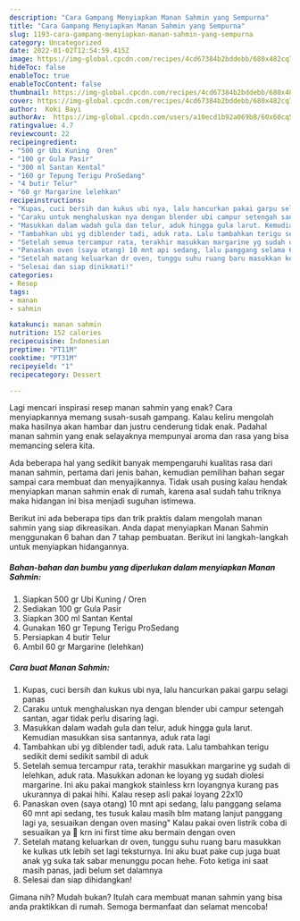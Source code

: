 ```yaml
---
description: "Cara Gampang Menyiapkan Manan Sahmin yang Sempurna"
title: "Cara Gampang Menyiapkan Manan Sahmin yang Sempurna"
slug: 1193-cara-gampang-menyiapkan-manan-sahmin-yang-sempurna
category: Uncategorized
date: 2022-01-02T12:54:59.415Z
image: https://img-global.cpcdn.com/recipes/4cd67384b2bddebb/680x482cq70/manan-sahmin-foto-resep-utama.jpg
hideToc: false
enableToc: true
enableTocContent: false
thumbnail: https://img-global.cpcdn.com/recipes/4cd67384b2bddebb/680x482cq70/manan-sahmin-foto-resep-utama.jpg
cover: https://img-global.cpcdn.com/recipes/4cd67384b2bddebb/680x482cq70/manan-sahmin-foto-resep-utama.jpg
author:  Koki Bayi
authorAv:  https://img-global.cpcdn.com/users/a10ecd1b92a069b8/60x60cq50/avatar.jpg
ratingvalue: 4.7
reviewcount: 22
recipeingredient:
- "500 gr Ubi Kuning  Oren"
- "100 gr Gula Pasir"
- "300 ml Santan Kental"
- "160 gr Tepung Terigu ProSedang"
- "4 butir Telur"
- "60 gr Margarine lelehkan"
recipeinstructions:
- "Kupas, cuci bersih dan kukus ubi nya, lalu hancurkan pakai garpu selagi panas"
- "Caraku untuk menghaluskan nya dengan blender ubi campur setengah santan, agar tidak perlu disaring lagi."
- "Masukkan dalam wadah gula dan telur, aduk hingga gula larut. Kemudian masukkan sisa santannya, aduk rata lagi"
- "Tambahkan ubi yg diblender tadi, aduk rata. Lalu tambahkan terigu sedikit demi sedikit sambil di aduk"
- "Setelah semua tercampur rata, terakhir masukkan margarine yg sudah di lelehkan, aduk rata.  Masukkan adonan ke loyang yg sudah diolesi margarine. Ini aku pakai mangkok stainless krn loyangnya kurang pas ukurannya di pakai hihi. Kalau resep asli pakai loyang 22x10"
- "Panaskan oven (saya otang) 10 mnt api sedang, lalu panggang selama 60 mnt api sedang, tes tusuk kalau masih blm matang lanjut panggang lagi ya, sesuaikan dengan oven masing&#34;  Kalau pakai oven listrik coba di sesuaikan ya 🤭 krn ini first time aku bermain dengan oven"
- "Setelah matang keluarkan dr oven, tunggu suhu ruang baru masukkan ke kulkas utk lebih set lagi teksturnya. Ini aku buat pake cup juga buat anak yg suka tak sabar menunggu pocan hehe. Foto ketiga ini saat masih panas, jadi belum set dalamnya"
- "Selesai dan siap dinikmati!"
categories:
- Resep
tags:
- manan
- sahmin

katakunci: manan sahmin 
nutrition: 152 calories
recipecuisine: Indonesian
preptime: "PT11M"
cooktime: "PT31M"
recipeyield: "1"
recipecategory: Dessert

---
```



Lagi mencari inspirasi resep manan sahmin yang enak? Cara menyiapkannya memang susah-susah gampang. Kalau keliru mengolah maka hasilnya akan hambar dan justru cenderung tidak enak. Padahal manan sahmin yang enak selayaknya mempunyai aroma dan rasa yang bisa memancing selera kita.




Ada beberapa hal yang sedikit banyak mempengaruhi kualitas rasa dari manan sahmin, pertama dari jenis bahan, kemudian pemilihan bahan segar sampai cara membuat dan menyajikannya. Tidak usah pusing kalau hendak menyiapkan manan sahmin enak di rumah, karena asal sudah tahu triknya maka hidangan ini bisa menjadi suguhan istimewa.


Berikut ini ada beberapa tips dan trik praktis dalam mengolah manan sahmin yang siap dikreasikan. Anda dapat menyiapkan Manan Sahmin menggunakan 6 bahan dan 7 tahap pembuatan. Berikut ini langkah-langkah untuk menyiapkan hidangannya.

<!--inarticleads1-->

##### Bahan-bahan dan bumbu yang diperlukan dalam menyiapkan Manan Sahmin:

1. Siapkan 500 gr Ubi Kuning / Oren
1. Sediakan 100 gr Gula Pasir
1. Siapkan 300 ml Santan Kental
1. Gunakan 160 gr Tepung Terigu ProSedang
1. Persiapkan 4 butir Telur
1. Ambil 60 gr Margarine (lelehkan)




<!--inarticleads2-->

##### Cara buat Manan Sahmin:

1. Kupas, cuci bersih dan kukus ubi nya, lalu hancurkan pakai garpu selagi panas
1. Caraku untuk menghaluskan nya dengan blender ubi campur setengah santan, agar tidak perlu disaring lagi.
1. Masukkan dalam wadah gula dan telur, aduk hingga gula larut. Kemudian masukkan sisa santannya, aduk rata lagi
1. Tambahkan ubi yg diblender tadi, aduk rata. Lalu tambahkan terigu sedikit demi sedikit sambil di aduk
1. Setelah semua tercampur rata, terakhir masukkan margarine yg sudah di lelehkan, aduk rata.  Masukkan adonan ke loyang yg sudah diolesi margarine. Ini aku pakai mangkok stainless krn loyangnya kurang pas ukurannya di pakai hihi. Kalau resep asli pakai loyang 22x10
1. Panaskan oven (saya otang) 10 mnt api sedang, lalu panggang selama 60 mnt api sedang, tes tusuk kalau masih blm matang lanjut panggang lagi ya, sesuaikan dengan oven masing&#34;  Kalau pakai oven listrik coba di sesuaikan ya 🤭 krn ini first time aku bermain dengan oven
1. Setelah matang keluarkan dr oven, tunggu suhu ruang baru masukkan ke kulkas utk lebih set lagi teksturnya. Ini aku buat pake cup juga buat anak yg suka tak sabar menunggu pocan hehe. Foto ketiga ini saat masih panas, jadi belum set dalamnya
1. Selesai dan siap dihidangkan!



Gimana nih? Mudah bukan? Itulah cara membuat manan sahmin yang bisa anda praktikkan di rumah. Semoga bermanfaat dan selamat mencoba!
